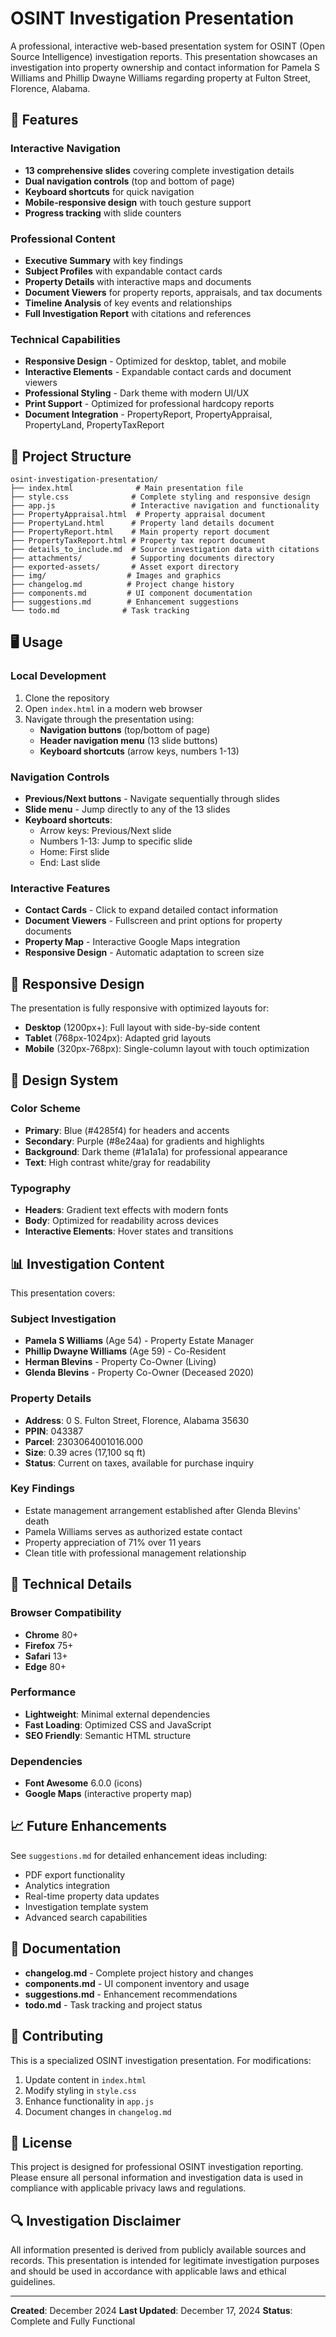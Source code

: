 # OSINT Investigation Presentation

A professional, interactive web-based presentation system for OSINT (Open Source Intelligence) investigation reports. This presentation showcases an investigation into property ownership and contact information for Pamela S Williams and Phillip Dwayne Williams regarding property at Fulton Street, Florence, Alabama.

## 🚀 Features

### Interactive Navigation

- **13 comprehensive slides** covering complete investigation details
- **Dual navigation controls** (top and bottom of page)
- **Keyboard shortcuts** for quick navigation
- **Mobile-responsive design** with touch gesture support
- **Progress tracking** with slide counters

### Professional Content

- **Executive Summary** with key findings
- **Subject Profiles** with expandable contact cards
- **Property Details** with interactive maps and documents
- **Document Viewers** for property reports, appraisals, and tax documents
- **Timeline Analysis** of key events and relationships
- **Full Investigation Report** with citations and references

### Technical Capabilities

- **Responsive Design** - Optimized for desktop, tablet, and mobile
- **Interactive Elements** - Expandable contact cards and document viewers
- **Professional Styling** - Dark theme with modern UI/UX
- **Print Support** - Optimized for professional hardcopy reports
- **Document Integration** - PropertyReport, PropertyAppraisal, PropertyLand, PropertyTaxReport

## 📁 Project Structure

```
osint-investigation-presentation/
├── index.html              # Main presentation file
├── style.css              # Complete styling and responsive design
├── app.js                 # Interactive navigation and functionality
├── PropertyAppraisal.html  # Property appraisal document
├── PropertyLand.html      # Property land details document
├── PropertyReport.html    # Main property report document
├── PropertyTaxReport.html # Property tax report document
├── details_to_include.md  # Source investigation data with citations
├── attachments/           # Supporting documents directory
├── exported-assets/       # Asset export directory
├── img/                  # Images and graphics
├── changelog.md          # Project change history
├── components.md         # UI component documentation
├── suggestions.md        # Enhancement suggestions
└── todo.md              # Task tracking
```

## 🖥️ Usage

### Local Development

1. Clone the repository
2. Open `index.html` in a modern web browser
3. Navigate through the presentation using:
   - **Navigation buttons** (top/bottom of page)
   - **Header navigation menu** (13 slide buttons)
   - **Keyboard shortcuts** (arrow keys, numbers 1-13)

### Navigation Controls

- **Previous/Next buttons** - Navigate sequentially through slides
- **Slide menu** - Jump directly to any of the 13 slides
- **Keyboard shortcuts**:
  - Arrow keys: Previous/Next slide
  - Numbers 1-13: Jump to specific slide
  - Home: First slide
  - End: Last slide

### Interactive Features

- **Contact Cards** - Click to expand detailed contact information
- **Document Viewers** - Fullscreen and print options for property documents
- **Property Map** - Interactive Google Maps integration
- **Responsive Design** - Automatic adaptation to screen size

## 📱 Responsive Design

The presentation is fully responsive with optimized layouts for:

- **Desktop** (1200px+): Full layout with side-by-side content
- **Tablet** (768px-1024px): Adapted grid layouts
- **Mobile** (320px-768px): Single-column layout with touch optimization

## 🎨 Design System

### Color Scheme

- **Primary**: Blue (#4285f4) for headers and accents
- **Secondary**: Purple (#8e24aa) for gradients and highlights
- **Background**: Dark theme (#1a1a1a) for professional appearance
- **Text**: High contrast white/gray for readability

### Typography

- **Headers**: Gradient text effects with modern fonts
- **Body**: Optimized for readability across devices
- **Interactive Elements**: Hover states and transitions

## 📊 Investigation Content

This presentation covers:

### Subject Investigation

- **Pamela S Williams** (Age 54) - Property Estate Manager
- **Phillip Dwayne Williams** (Age 59) - Co-Resident
- **Herman Blevins** - Property Co-Owner (Living)
- **Glenda Blevins** - Property Co-Owner (Deceased 2020)

### Property Details

- **Address**: 0 S. Fulton Street, Florence, Alabama 35630
- **PPIN**: 043387
- **Parcel**: 2303064001016.000
- **Size**: 0.39 acres (17,100 sq ft)
- **Status**: Current on taxes, available for purchase inquiry

### Key Findings

- Estate management arrangement established after Glenda Blevins' death
- Pamela Williams serves as authorized estate contact
- Property appreciation of 71% over 11 years
- Clean title with professional management relationship

## 🔧 Technical Details

### Browser Compatibility

- **Chrome** 80+
- **Firefox** 75+
- **Safari** 13+
- **Edge** 80+

### Performance

- **Lightweight**: Minimal external dependencies
- **Fast Loading**: Optimized CSS and JavaScript
- **SEO Friendly**: Semantic HTML structure

### Dependencies

- **Font Awesome** 6.0.0 (icons)
- **Google Maps** (interactive property map)

## 📈 Future Enhancements

See `suggestions.md` for detailed enhancement ideas including:

- PDF export functionality
- Analytics integration
- Real-time property data updates
- Investigation template system
- Advanced search capabilities

## 📝 Documentation

- **changelog.md** - Complete project history and changes
- **components.md** - UI component inventory and usage
- **suggestions.md** - Enhancement recommendations
- **todo.md** - Task tracking and project status

## 🤝 Contributing

This is a specialized OSINT investigation presentation. For modifications:

1. Update content in `index.html`
2. Modify styling in `style.css`
3. Enhance functionality in `app.js`
4. Document changes in `changelog.md`

## 📄 License

This project is designed for professional OSINT investigation reporting. Please ensure all personal information and investigation data is used in compliance with applicable privacy laws and regulations.

## 🔍 Investigation Disclaimer

All information presented is derived from publicly available sources and records. This presentation is intended for legitimate investigation purposes and should be used in accordance with applicable laws and ethical guidelines.

---

**Created**: December 2024
**Last Updated**: December 17, 2024
**Status**: Complete and Fully Functional
